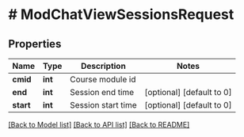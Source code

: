 # # ModChatViewSessionsRequest

## Properties

Name | Type | Description | Notes
------------ | ------------- | ------------- | -------------
**cmid** | **int** | Course module id |
**end** | **int** | Session end time | [optional] [default to 0]
**start** | **int** | Session start time | [optional] [default to 0]

[[Back to Model list]](../../README.md#models) [[Back to API list]](../../README.md#endpoints) [[Back to README]](../../README.md)
